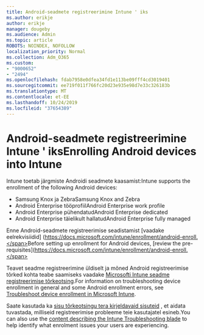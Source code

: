 ```yaml
---
title: Android-seadmete registreerimine Intune ' iks
ms.author: erikje
author: erikje
manager: dougeby
ms.audience: Admin
ms.topic: article
ROBOTS: NOINDEX, NOFOLLOW
localization_priority: Normal
ms.collection: Adm_O365
ms.custom:
- "9000652"
- "2494"
ms.openlocfilehash: fdab7958e0dfea34fd1e113be09fff4cd3019401
ms.sourcegitcommit: ee719f011f766fc20d23e935e98d7e33c326183b
ms.translationtype: MT
ms.contentlocale: et-EE
ms.lasthandoff: 10/24/2019
ms.locfileid: "37654389"
---
```

# <a name="enrolling-android-devices-into-intune"></a><span data-ttu-id="6c24d-102">Android-seadmete registreerimine Intune ' iks</span><span class="sxs-lookup"><span data-stu-id="6c24d-102">Enrolling Android devices into Intune</span></span>

<span data-ttu-id="6c24d-103">Intune toetab järgmiste Androidi seadmete kaasamist:</span><span class="sxs-lookup"><span data-stu-id="6c24d-103">Intune supports the enrollment of the following Android devices:</span></span>
- <span data-ttu-id="6c24d-104">Samsung Knox ja Zebra</span><span class="sxs-lookup"><span data-stu-id="6c24d-104">Samsung Knox and Zebra</span></span>
- <span data-ttu-id="6c24d-105">Android Enterprise tööprofiil</span><span class="sxs-lookup"><span data-stu-id="6c24d-105">Android Enterprise work profile</span></span>
- <span data-ttu-id="6c24d-106">Android Enterprise pühendatud</span><span class="sxs-lookup"><span data-stu-id="6c24d-106">Android Enterprise dedicated</span></span>
- <span data-ttu-id="6c24d-107">Android Enterprise täielikult hallatud</span><span class="sxs-lookup"><span data-stu-id="6c24d-107">Android Enterprise fully managed</span></span>

<span data-ttu-id="6c24d-108">Enne Android-seadmete registreerimise seadistamist [vaadake eelrekvisiidid] (https://docs.microsoft.com/intune/enrollment/android-enroll.</span><span class="sxs-lookup"><span data-stu-id="6c24d-108">Before setting up enrollment for Android devices, [review the pre-requisites](https://docs.microsoft.com/intune/enrollment/android-enroll.</span></span>

<span data-ttu-id="6c24d-109">Teavet seadme registreerimine üldiselt ja mõned Android registreerimise tõrked kohta teabe saamiseks vaadake [Microsofti Intune seadme registreerimise tõrkeotsing](https://docs.microsoft.com/intune/enrollment/troubleshoot-device-enrollment-in-intune).</span><span class="sxs-lookup"><span data-stu-id="6c24d-109">For information on troubleshooting device enrollment in general and some Android enrollment errors,  see [Troubleshoot device enrollment in Microsoft Intune](https://docs.microsoft.com/intune/enrollment/troubleshoot-device-enrollment-in-intune).</span></span>

<span data-ttu-id="6c24d-110">Saate kasutada ka [sisu tõrkeotsingu tera kirjeldavaid sisuteid](https://docs.microsoft.com/intune/fundamentals/help-desk-operators) , et aidata tuvastada, milliseid registreerimise probleeme teie kasutajatel esineb.</span><span class="sxs-lookup"><span data-stu-id="6c24d-110">You can also use the [content describing the Intune Troubleshooting blade](https://docs.microsoft.com/intune/fundamentals/help-desk-operators) to help identify what enrolment issues your users are experiencing.</span></span>





